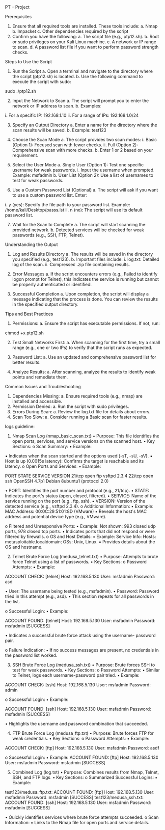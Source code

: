 PT – Project

Prerequisites
1. Ensure that all required tools are installed. These tools include:
a. Nmap
b. Impacket
c. Other dependencies required by the script
2. Confirm you have the following:
a. The script file (e.g., ptp12.sh).
b. Root or sudo privileges on your Kali Linux machine.
c. A network or IP range to scan.
d. A password list file if you want to perform password strength checks.

Steps to Use the Script
1. Run the Script
a. Open a terminal and navigate to the directory where the script (ptp12.sh) is
located.
b. Use the following command to execute the script with sudo:

sudo ./ptp12.sh

2. Input the Network to Scan
a. The script will prompt you to enter the network or IP address to scan.
b. Examples:

i. For a specific IP: 192.168.1.10
ii. For a range of IPs: 192.168.1.0/24

3. Specify an Output Directory
a. Enter a name for the directory where the scan results will be saved.
b. Example: test123

4. Choose the Scan Mode
a. The script provides two scan modes:
i. Basic (Option 1): Focused scan with fewer checks.
ii. Full (Option 2): Comprehensive scan with more checks.
b. Enter 1 or 2 based on your requirement.

5. Select the User Mode
a. Single User (Option 1): Test one specific username for weak passwords.
i. Input the username when prompted. Example: msfadmin
b. User List (Option 2): Use a list of usernames to test for weak passwords.

6. Use a Custom Password List (Optional)
a. The script will ask if you want to use a custom password list. Enter:

i. y (yes): Specify the file path to your password list. Example:
/home/kali/Desktop/passs.lst
ii. n (no): The script will use its default password list.

7. Wait for the Scan to Complete
a. The script will start scanning the provided network.
b. Detected services will be checked for weak passwords (e.g., SSH, FTP,
Telnet).

Understanding the Output
1. Log and Results Directory
a. The results will be saved in the directory you specified (e.g., test123).
b. Important files include:
i. log.txt: Detailed log of the scan.
ii. Compressed .zip file containing results.

2. Error Messages
a. If the script encounters errors (e.g., Failed to identify logon prompt
for Telnet), this indicates the service is running but cannot be properly
authenticated or identified.
3. Successful Completion
a. Upon completion, the script will display a message indicating that the
process is done. You can review the results in the specified output directory.

Tips and Best Practices
1. Permissions:
a. Ensure the script has executable permissions. If not, run:

chmod +x ptp12.sh

2. Test Small Networks First:
a. When scanning for the first time, try a small range (e.g., one or two IPs) to
verify that the script runs as expected.

3. Password List:
a. Use an updated and comprehensive password list for better results.
4. Analyze Results:
a. After scanning, analyze the results to identify weak points and remediate
them.

Common Issues and Troubleshooting
1. Dependencies Missing:
a. Ensure required tools (e.g., nmap) are installed and accessible.
2. Permission Denied:
a. Run the script with sudo privileges.
3. Errors During Scan:
a. Review the log.txt file for details about errors.
4. Scan Too Slow:
a. Consider running a Basic scan for faster results.

logs guideline:

1. Nmap Scan Log (nmap_basic_scan.txt)
• Purpose: This file identifies the open ports, services, and service versions on the
scanned host.
• Key Sections:
o Scan Summary:
▪ Example:

▪ Indicates when the scan started and the options used (-sT, -sU, -sV).
▪ Host is up (0.0015s latency): Confirms the target is reachable
and its latency.
o Open Ports and Services:
▪ Example:

PORT STATE SERVICE VERSION
21/tcp open ftp vsftpd 2.3.4
22/tcp open ssh OpenSSH 4.7p1 Debian 8ubuntu1 (protocol
2.0)

• PORT: Identifies the port number and protocol (e.g., 21/tcp).
• STATE: Indicates the port's status (open, closed, filtered).
• SERVICE: Name of the service running on the port (e.g., ftp,
ssh).
• VERSION: Version of the detected service (e.g., vsftpd
2.3.4).
o Additional Information:
▪ Example: MAC Address: 00:0C:29:51:01:8D (VMware)
▪ Reveals the host's MAC address and potential device type (e.g.,
VMware).

o Filtered and Unresponsive Ports:
▪ Example: Not shown: 993 closed udp ports, 978 closed
tcp ports.
▪ Indicates ports that did not respond or were filtered by firewalls.
o OS and Host Details:
▪ Example: Service Info: Hosts:
metasploitable.localdomain; OSs: Unix, Linux.
▪ Provides details about the OS and hostname.

2. Telnet Brute Force Log (medusa_telnet.txt)
• Purpose: Attempts to brute force Telnet using a list of passwords.
• Key Sections:
o Password Attempts:
▪ Example:

ACCOUNT CHECK: [telnet] Host: 192.168.5.130 User: msfadmin Password:
asd

• User: The username being tested (e.g., msfadmin).
• Password: Password tried in this attempt (e.g., asd).
• This section repeats for all passwords in the list.

o Successful Login:
▪ Example:

ACCOUNT FOUND: [telnet] Host: 192.168.5.130 User: msfadmin Password:
msfadmin [SUCCESS]

• Indicates a successful brute force attack using the username-
password pair.

o Failure Indication:
▪ If no success messages are present, no credentials in the password
list worked.

3. SSH Brute Force Log (medusa_ssh.txt)
• Purpose: Brute forces SSH to test for weak passwords.
• Key Sections:
o Password Attempts:
▪ Similar to Telnet, logs each username-password pair tried.
▪ Example:

ACCOUNT CHECK: [ssh] Host: 192.168.5.130 User: msfadmin Password:
admin

o Successful Login:
▪ Example:

ACCOUNT FOUND: [ssh] Host: 192.168.5.130 User: msfadmin Password:
msfadmin [SUCCESS]

• Highlights the username and password combination that
succeeded.

4. FTP Brute Force Log (medusa_ftp.txt)
• Purpose: Brute forces FTP for weak credentials.
• Key Sections:
o Password Attempts:
▪ Example:

ACCOUNT CHECK: [ftp] Host: 192.168.5.130 User: msfadmin Password: asdf

o Successful Login:
▪ Example:
ACCOUNT FOUND: [ftp] Host: 192.168.5.130 User:
msfadmin Password: msfadmin [SUCCESS]

5. Combined Log (log.txt)
• Purpose: Combines results from Nmap, Telnet, SSH, and FTP logs.
• Key Sections:
o Summarized Successful Logins:
▪ Example:

test123/medusa_ftp.txt: ACCOUNT FOUND: [ftp] Host: 192.168.5.130 User:
msfadmin Password: msfadmin [SUCCESS]
test123/medusa_ssh.txt: ACCOUNT FOUND: [ssh] Host: 192.168.5.130 User:
msfadmin Password: msfadmin [SUCCESS]

• Quickly identifies services where brute force attempts
succeeded.
o Scan Information:
▪ Links to the Nmap file for open ports and service details.
